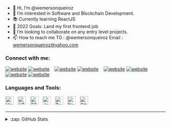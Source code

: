 - 👋 Hi, I’m @wemersonqueiroz
- 👀 I’m interested in Software and Blockchain Development.
- 📚 Currently learning ReactJS
- 🥅 2022 Goals: Land my first frontend job
- 💞️ I’m looking to collaborate on any entry level projects.
- 📫 How to reach me TG : @wemersonqueiroz Email : wemersonqueiroz@yahoo.com

### Connect with me:

[![website](https://img.icons8.com/office/344/globe.png)](https://wemerson.dev#gh-light-mode-only)
[![website](https://img.icons8.com/office/344/globe.png)](https://wemerson.dev#gh-dark-mode-only)
&nbsp;&nbsp;
[![website](./img/twitter-light.svg)](https://twitter.com/wemersonqueiroz#gh-light-mode-only)
[![website](./img/twitter-dark.svg)](https://twitter.com/wemersonqueiroz#gh-dark-mode-only)
&nbsp;&nbsp;
[![website](./img/linkedin-light.svg)](https://linkedin.com/in/wemersonqueiroz#gh-light-mode-only)
[![website](./img/linkedin-dark.svg)](https://linkedin.com/in/wemersonqueiroz#gh-dark-mode-only)
&nbsp;&nbsp;
[![website](./img/instagram-light.svg)](https://instagram.com/wemersonqueiroz#gh-light-mode-only)
[![website](./img/instagram-dark.svg)](https://instagram.com/wemersonqueiroz#gh-dark-mode-only)


### Languages and Tools:

<img align="left" alt="Visual Studio Code" width="26px" src="https://cdn.jsdelivr.net/gh/devicons/devicon/icons/vscode/vscode-original.svg" style="padding-right:10px;" />
<img align="left" alt="HTML5" width="26px" src="https://cdn.jsdelivr.net/gh/devicons/devicon/icons/html5/html5-original.svg" style="padding-right:10px;" />
<img align="left" alt="CSS3" width="26px" src="https://cdn.jsdelivr.net/gh/devicons/devicon/icons/css3/css3-original.svg" style="padding-right:10px;" />
<img align="left" alt="JavaScript" width="26px" src="https://cdn.jsdelivr.net/gh/devicons/devicon/icons/javascript/javascript-original.svg" style="padding-right:10px;" />
<img align="left" alt="React" width="26px" src="https://cdn.jsdelivr.net/gh/devicons/devicon/icons/react/react-original.svg" style="padding-right:10px;" />
<img align="left" alt="Node.js" width="26px" src="https://cdn.jsdelivr.net/gh/devicons/devicon/icons/nodejs/nodejs-original.svg" style="padding-right:10px;" />
<img align="left" alt="Git" width="26px" src="https://cdn.jsdelivr.net/gh/devicons/devicon/icons/git/git-original.svg" style="padding-right:10px;" />


<br />
<br />

---

<details>
  <summary>:zap: GitHub Stats</summary>

  <img align="left" alt="wemersonqueiroz's GitHub Stats" src="https://github-readme-stats.vercel.app/api?username=wemersonqueiroz&show_icons=true&hide_border=false&title_color=ff652f&icon_color=FFE400&bg_color=09131B&text_color=ffffff&border_color=0c1a25" />

</details>

[website]: https://wemersonq.dev
[twitter]: https://twitter.com/wemersonqueiroz
[instagram]: https://instagram.com/wemerson.dev
[linkedin]: https://linkedin.com/in/wemersonsouza
